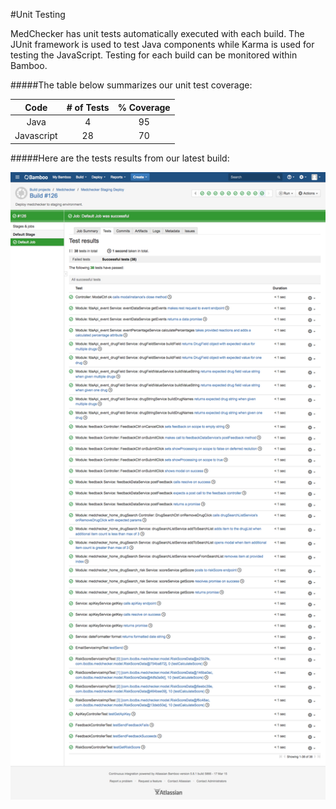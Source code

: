 #Unit Testing

MedChecker has unit tests automatically executed with each build. The JUnit framework is used to test Java components while Karma is used for testing the JavaScript. Testing for each build can be monitored within Bamboo.

#####The table below summarizes our unit test coverage:

| Code      |  # of Tests  | % Coverage |
|:---------:|:------------:|:----------:|
| Java      |      4       |     95     |
| Javascript|     28       |     70     |


#####Here are the tests results from our latest build:

![Bamboo Unit Tests Results](https://github.com/IBCDBS/medchecker/blob/master/devops/testing/MedChecker_TestsResults_build126.jpg)



